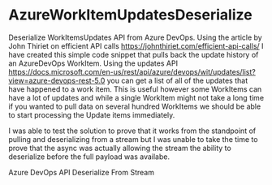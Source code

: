 # AzureWorkItemUpdatesDeserialize
Deserialize WorkItemsUpdates API from Azure DevOps. Using the article by John Thiriet on efficient API calls https://johnthiriet.com/efficient-api-calls/ I have created this simple code snippet that pulls back the update history of an AzureDevOps WorkItem. Using the updates API https://docs.microsoft.com/en-us/rest/api/azure/devops/wit/updates/list?view=azure-devops-rest-5.0 you can get a list of all of the updates that have happened to a work item. This is useful however some WorkItems can have a lot of updates and while a single WorkItem might not take a long time if you wanted to pull data on several hundred WorkItems we should be able to start processing the Update items immediately. 

I was able to test the solution to prove that it works from the standpoint of pulling and deserializing from a stream but I was unable to take the time to prove that the async was actually allowing the stream the ability to deserialize before the full payload was availabe. 

Azure DevOps API Deserialize From Stream
